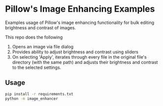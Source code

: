 # Pillow's Image Enhancing Examples

Examples usage of Pillow's image enhancing functionality for bulk editing brightness and contrast of images.

This repo does the following
1) Opens an image via file dialog
2) Provides ability to adjust brightness and contrast using sliders
3) On selecting 'Apply', iterates through every file in the original file's directory (with the same path) and adjusts their brightness and contrast to the selected settings.

## Usage
```bash
pip install -r requirements.txt
python -m image_enhancer 
```
